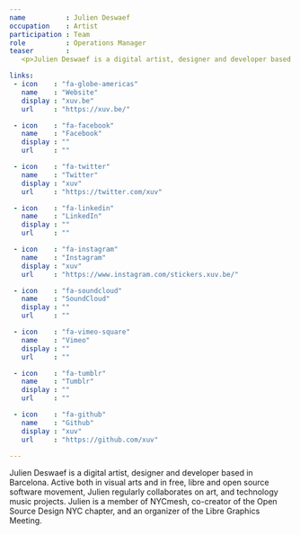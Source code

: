 ```yaml
---
name          : Julien Deswaef
occupation    : Artist
participation : Team
role          : Operations Manager
teaser        :
   <p>Julien Deswaef is a digital artist, designer and developer based in Barcelona. Active both in visual arts and in free, libre and open source software movement, Julien regularly collaborates on art, and technology music projects. Julien is a member of NYCmesh, co-creator of the Open Source Design NYC chapter, and an organizer of the Libre Graphics Meeting.</p>

links:
 - icon    : "fa-globe-americas"
   name    : "Website"
   display : "xuv.be"
   url     : "https://xuv.be/"

 - icon    : "fa-facebook"
   name    : "Facebook"
   display : ""
   url     : ""

 - icon    : "fa-twitter"
   name    : "Twitter"
   display : "xuv"
   url     : "https://twitter.com/xuv"

 - icon    : "fa-linkedin"
   name    : "LinkedIn"
   display : ""
   url     : ""

 - icon    : "fa-instagram"
   name    : "Instagram"
   display : "xuv"
   url     : "https://www.instagram.com/stickers.xuv.be/"

 - icon    : "fa-soundcloud"
   name    : "SoundCloud"
   display : ""
   url     : ""

 - icon    : "fa-vimeo-square"
   name    : "Vimeo"
   display : ""
   url     : ""

 - icon    : "fa-tumblr"
   name    : "Tumblr"
   display : ""
   url     : ""

 - icon    : "fa-github"
   name    : "Github"
   display : "xuv"
   url     : "https://github.com/xuv"

---
```

Julien Deswaef is a digital artist, designer and developer based in Barcelona. Active both in visual arts and in free, libre and open source software movement, Julien regularly collaborates on art, and technology music projects. Julien is a member of NYCmesh, co-creator of the Open Source Design NYC chapter, and an organizer of the Libre Graphics Meeting.
